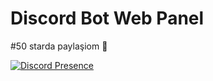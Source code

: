# Discord Bot Web Panel

#50 starda paylaşiom 🍪

[![Discord Presence](https://lanyard-profile-readme.vercel.app/api/482541644944506880)](https://discord.com/users/482541644944506880)
